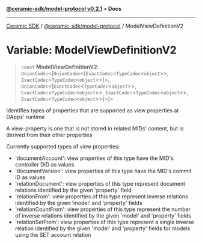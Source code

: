 [**@ceramic-sdk/model-protocol v0.2.1**](../README.md) • **Docs**

***

[Ceramic SDK](../../../README.md) / [@ceramic-sdk/model-protocol](../README.md) / ModelViewDefinitionV2

# Variable: ModelViewDefinitionV2

> `const` **ModelViewDefinitionV2**: `UnionCodec`\<[`UnionCodec`\<[`ExactCodec`\<`TypeCodec`\<`object`\>\>, `ExactCodec`\<`TypeCodec`\<`object`\>\>]\>, `UnionCodec`\<[`ExactCodec`\<`TypeCodec`\<`object`\>\>, `ExactCodec`\<`TypeCodec`\<`object`\>\>, `ExactCodec`\<`TypeCodec`\<`object`\>\>, `ExactCodec`\<`TypeCodec`\<`object`\>\>]\>]\>

Identifies types of properties that are supported as view properties at DApps' runtime

A view-property is one that is not stored in related MIDs' content, but is derived from their other properties

Currently supported types of view properties:
- 'documentAccount': view properties of this type have the MID's controller DID as values
- 'documentVersion': view properties of this type have the MID's commit ID as values
- 'relationDocument': view properties of this type represent document relations identified by the given 'property' field
- 'relationFrom': view properties of this type represent inverse relations identified by the given 'model' and 'property' fields
- 'relationCountFrom': view properties of this type represent the number of inverse relations identified by the given 'model' and 'property' fields
- 'relationSetFrom': view properties of this type represent a single inverse relation identified by the given 'model' and 'property' fields for models using the SET account relation
